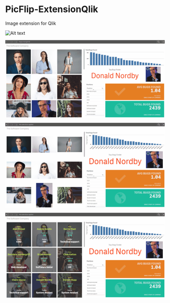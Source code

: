 # PicFlip-ExtensionQlik
Image extension for Qlik

![Alt text](./screenshots/Display1.gif?raw=true "Displaying normal usage")

![Alt text](./screenshots/SoftwareCompany_1.gif?raw=true "Displaying normal usage")

![Alt text](./screenshots/SoftwareCompany_4.gif?raw=true "Displaying normal usage")

![Alt text](./screenshots/SoftwareCompany_6.gif?raw=true "Displaying normal usage")
